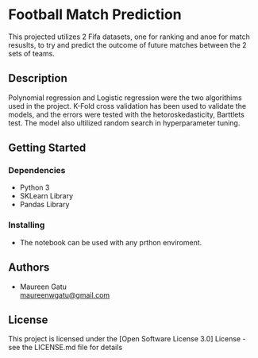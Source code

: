 # Football Match Prediction

This projected utilizes 2 Fifa datasets, one for ranking and anoe for match resuslts,
to try and predict the outcome of future matches between the 2 sets of teams.

## Description

Polynomial regression and Logistic regression were the two algorithims used in the project.
K-Fold cross validation has been used to validate the models, and the errors were tested with the hetoroskedasticity, Barttlets test.
The model also ultilized random search in hyperparameter tuning.

## Getting Started

### Dependencies

* Python 3
* SKLearn Library
* Pandas Library

### Installing

* The notebook can be used with any prthon enviroment.


## Authors



* Maureen Gatu  
maureenwgatu@gmail.com



## License

This project is licensed under the [Open Software License 3.0] License - see the LICENSE.md file for details

